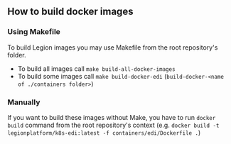 ## How to build docker images
### Using Makefile
To build Legion images you may use Makefile from the root repository's folder.

* To build all images call `make build-all-docker-images`
* To build some images call `make build-docker-edi` (`build-docker-<name of ./containers folder>`)

### Manually
If you want to build these images without Make, you have to run `docker build` command from the root repository's context (e.g. `docker build -t legionplatform/k8s-edi:latest -f containers/edi/Dockerfile .`)